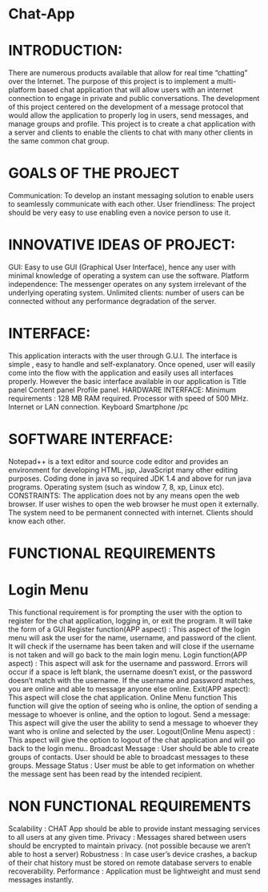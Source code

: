 # Chat-App
# INTRODUCTION:
There are numerous products available that allow for real time “chatting” over the Internet.
The purpose of this project is to implement a multi-platform based chat application that will allow users with an internet connection to engage in private and public conversations.
The development of this project centered on the development of a message protocol that would allow the application to properly log in users, send messages, and manage groups and profile.
This project is to create a chat application with a server and clients to enable the clients to chat with many other clients in the same common chat group.
# GOALS OF THE PROJECT
Communication: To develop an instant messaging solution to enable users to seamlessly communicate with each other.
User friendliness: The project should be very easy to use enabling even a novice person to use it.
# INNOVATIVE IDEAS OF PROJECT:
GUI: Easy to use GUI (Graphical User Interface), hence any user with minimal knowledge of operating a system can use the software.
Platform independence: The messenger operates on any system irrelevant of the underlying operating system.
Unlimited clients: number of users can be connected without any performance degradation of the server.
# INTERFACE:
This application interacts with the user through G.U.I. The interface is simple , easy to handle and self-explanatory.
Once opened, user will easily come into the flow with the application and easily uses all interfaces properly.
However the basic interface available in our application is
Title panel
Content panel
Profile panel.
HARDWARE INTERFACE: 
Minimum requirements :
128 MB RAM required.
Processor with speed of 500 MHz.
Internet or LAN connection.
Keyboard
Smartphone /pc
# SOFTWARE INTERFACE:
Notepad++ is a text editor and source code editor and provides an environment for developing HTML, jsp, JavaScript many other editing purposes.
Coding done in java so required JDK 1.4 and above for run java programs.
Operating system (such as window 7, 8, xp, Linux etc).
CONSTRAINTS:
The application does not by any means open the web browser. If user wishes to open the web browser he must open it externally.
The system need to be permanent connected with internet.
Clients should know each other.
# FUNCTIONAL REQUIREMENTS
# Login Menu 
This functional requirement is for prompting the user with the option to register for the chat application, logging in, or exit the program. It will take the form of a GUI Register function(APP aspect) : This aspect of the login menu will ask the user for the name, username, and password of the client. It will check if the username has been taken and will close if the username is not taken and will go back to the main login menu. Login function(APP aspect) : This aspect will ask for the username and password. Errors will occur if a space is left blank, the username doesn’t exist, or the password doesn’t match with the username. If the username and password matches, you are online and able to message anyone else online. Exit(APP aspect): This aspect will close the chat application. Online Menu function This function will give the option of seeing who is online, the option of sending a message to whoever is online, and the option to logout. Send a message: This aspect will give the user the ability to send a message to whoever they want who is online and selected by the user. Logout(Online Menu aspect) : This aspect will give the option to logout of the chat application and will go back to the login menu..
Broadcast Message : User should be able to create groups of contacts. User should be able to broadcast messages to these groups. Message Status : User must be able to get information on whether the message sent has been read by the intended recipient. 
# NON FUNCTIONAL  REQUIREMENTS
Scalability : CHAT App should be able to provide instant messaging services to all users at any given time.
Privacy : Messages shared between users should be encrypted to maintain privacy. (not possible because we aren’t able to host a server)
Robustness : In case user’s device crashes, a backup of their chat history must be stored on remote database servers to enable recoverability.
Performance : Application must be lightweight and must send messages instantly.
